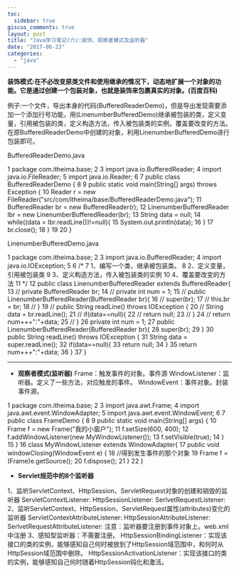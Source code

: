 ```yaml
---
toc:
  sidebar: true
giscus_comments: true
layout: post
title: "Java学习笔记(六):装饰、观察者模式及监听器"
date: "2017-06-23"
categories: 
  - "java"
---
```


**装饰模式:在不必改变原类文件和使用继承的情况下，动态地扩展一个对象的功能。它是通过创建一个包装对象，也就是装饰来包裹真实的对象。(百度百科)**

例子:一个文件，导出本身的代码(BufferedReaderDemo)，但是导出发现需要添加一个添加行号功能，用(LinenumberBufferedDemo)继承被包装的类，定义变量，引用被包装的类，定义构造方法，传入被包装类的实例，覆盖要改变的方法。在原BufferedReaderDemo中创建的对象，利用LinenumberBufferedDemo进行包装即可。

BufferedReaderDemo.java

 1 package com.itheima.base;
 2 
 3 import java.io.BufferedReader;
 4 import java.io.FileReader;
 5 import java.io.Reader;
 6 
 7 public class BufferedReaderDemo {
 8 
 9 	public static void main(String[] args) throws Exception {
10 		Reader r = new FileReader("src/com/itheima/base/BufferedReaderDemo.java");
11 		BufferedReader br = new BufferedReader(r);
12 		LinenumberBufferedReader lbr = new LinenumberBufferedReader(br);
13 		String data = null;
14 		while((data = lbr.readLine())!=null){
15 			System.out.println(data);
16 		}
17 		br.close();
18 	}
19 
20 }

LinenumberBufferedDemo.java

 1 package com.itheima.base;
 2 
 3 import java.io.BufferedReader;
 4 import java.io.IOException;
 5 
 6 /*
 7 1、编写一个类，继承被包装类。
 8 2、定义变量，引用被包装类
 9 3、定义构造方法，传入被包装类的实例
10 4、覆盖要改变的方法
11  */
12 public class LinenumberBufferedReader extends BufferedReader{
13 //	private BufferedReader br;
14 //	private int num = 1;
15 //	public LinenumberBufferedReader(BufferedReader br){
16 //		super(br);
17 //		this.br = br;
18 //	}
19 //	public String readLine() throws IOException {
20 //		String data = br.readLine();
21 //		if(data==null){
22 //			return null;
23 //		}
24 //		return num+++":"+data;
25 //	}
26 	private int num = 1;
27 	public LinenumberBufferedReader(BufferedReader br){
28 		super(br);
29 	}
30 	public String readLine() throws IOException {
31 		String data = super.readLine();
32 		if(data==null){
33 			return null;
34 		}
35 		return num+++":"+data;
36 	}
37 }

* * *

- **观察者模式(监听器)** Frame：触发事件的对象。事件源 WindowListener：监听器。定义了一些方法，对应触发的事件。 WindowEvent：事件对象。封装事件源。

 1 package com.itheima.base;
 2 
 3 import java.awt.Frame;
 4 import java.awt.event.WindowAdapter;
 5 import java.awt.event.WindowEvent;
 6 
 7 public class FrameDemo {
 8 
 9 	public static void main(String[] args) {
10 		Frame f = new Frame("我的小窗户");
11 		f.setSize(600, 400);
12 		f.addWindowListener(new MyWindowListener());
13 		f.setVisible(true);
14 	}
15 }
16 class MyWindowListener extends WindowAdapter{
17 	public void windowClosing(WindowEvent e) {
18 		//得到发生事件的那个对象
19 		Frame f = (Frame)e.getSource();
20 		f.dispose();
21 	}
22 }

- **Servlet规范中的8个监听器**

1、监听ServletContext、HttpSession、ServletRequest对象的创建和销毁的监听器 ServletContextListener: HttpSessionListener: SerlvetRequestListener: 2、监听ServletContext、HttpSession、ServletRequest属性(attributes)变化的监听器 ServletContextAttributeListener: HttpSessionAttributeListener: SerlvetRequestAttributeListener: 注意：监听器要注册到事件对象上。web.xml中注册 3、感知型监听器：不需要注册。 HttpSessionBindingListener：实现该接口的类的实例，能够感知自己何时被放到了HttpSession域范围中，和何时从HttpSession域范围中删除。 HttpSessionActivationListener：实现该接口的类的实例，能够感知自己何时随着HttpSession钝化和激活。
